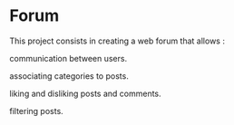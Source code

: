 # Forum
This project consists in creating a web forum that allows :

communication between users.

associating categories to posts.

liking and disliking posts and comments.

filtering posts.
